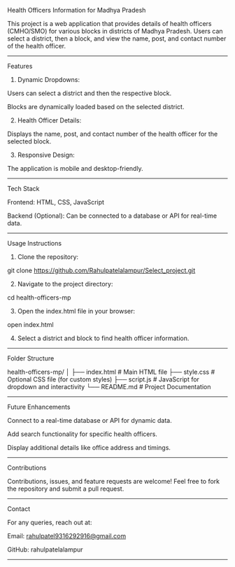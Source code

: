 
Health Officers Information for Madhya Pradesh

This project is a web application that provides details of health officers (CMHO/SMO) for various blocks in districts of Madhya Pradesh. Users can select a district, then a block, and view the name, post, and contact number of the health officer.


---

Features

1. Dynamic Dropdowns:

Users can select a district and then the respective block.

Blocks are dynamically loaded based on the selected district.



2. Health Officer Details:

Displays the name, post, and contact number of the health officer for the selected block.



3. Responsive Design:

The application is mobile and desktop-friendly.





---

Tech Stack

Frontend: HTML, CSS, JavaScript

Backend (Optional): Can be connected to a database or API for real-time data.



---

Usage Instructions

1. Clone the repository:

git clone https://github.com/Rahulpatelalampur/Select_project.git


2. Navigate to the project directory:

cd health-officers-mp


3. Open the index.html file in your browser:

open index.html


4. Select a district and block to find health officer information.




---



Folder Structure

health-officers-mp/
│
├── index.html      # Main HTML file
├── style.css       # Optional CSS file (for custom styles)
├── script.js       # JavaScript for dropdown and interactivity
└── README.md       # Project Documentation


---

Future Enhancements

Connect to a real-time database or API for dynamic data.

Add search functionality for specific health officers.

Display additional details like office address and timings.



---

Contributions

Contributions, issues, and feature requests are welcome!
Feel free to fork the repository and submit a pull request.


---



Contact

For any queries, reach out at:

Email: rahulpatel9316292916@gmail.com

GitHub: rahulpatelalampur



---

